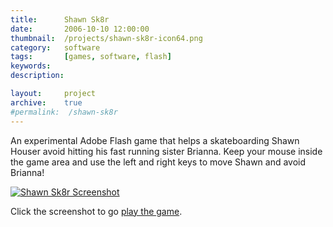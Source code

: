 ```yaml
---
title: 		Shawn Sk8r
date: 		2006-10-10 12:00:00
thumbnail: 	/projects/shawn-sk8r-icon64.png
category: 	software
tags: 		[games, software, flash]
keywords:
description:

layout: 	project
archive:    true
#permalink:  /shawn-sk8r
---
```

An experimental Adobe Flash game that helps a skateboarding Shawn Houser
avoid hitting his fast running sister Brianna. Keep your mouse inside
the game area and use the left and right keys to move Shawn and avoid
Brianna!


[![Shawn Sk8r Screenshot]({{site.baseurl}}/assets/projects/shawn-sk8r-screenshot.png)]({{site.baseurl}}/shawn-sk8r)

Click the screenshot to go [play the game]({{site.baseurl}}/shawn-sk8r).

